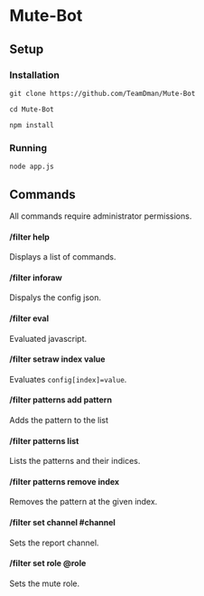 # Mute-Bot

## Setup

### Installation

`git clone https://github.com/TeamDman/Mute-Bot`

`cd Mute-Bot`

`npm install`

### Running

`node app.js`

## Commands
All commands require administrator permissions.

#### /filter help
Displays a list of commands.

#### /filter inforaw
Dispalys the config json.

#### /filter eval
Evaluated javascript.

#### /filter setraw index value
Evaluates `config[index]=value`.

#### /filter patterns add pattern
Adds the pattern to the list

#### /filter patterns list
Lists the patterns and their indices.

#### /filter patterns remove index
Removes the pattern at the given index.

#### /filter set channel #channel
Sets the report channel.

#### /filter set role @role
Sets the mute role.
